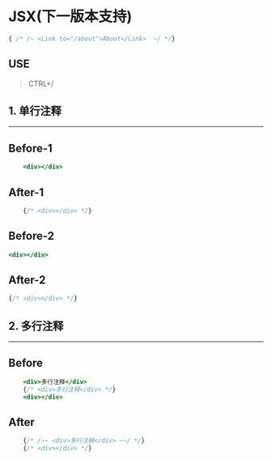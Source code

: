 # JSX(下一版本支持) 



```jsx
{ /* /~ <Link to="/about">About</Link>  ~/ */}
```

## USE

> CTRL+/

##  1. 单行注释
<hr>

## Before-1
<!-- test:lineByLine-1-before  -->
```jsx
    <div></div>
```
## After-1
<!-- test:lineByLine-1-after  -->
```jsx
    {/* <div></div> */}
``` 

## Before-2
<!-- test:lineByLine-2-before  -->
```jsx
<div></div>
```
## After-2
<!-- test:lineByLine-2-after  -->
```jsx
{/* <div></div> */}
```


##  2. 多行注释
<hr>

## Before
<!-- test:multiLine-before  -->
```jsx
    <div>多行注释</div>
    {/* <div>多行注释</div> */}
    <div></div>
```
## After
<!-- test:multiLine-after  -->
```jsx
    {/* /~~ <div>多行注释</div> ~~/ */}
    {/* <div></div> */}
```


